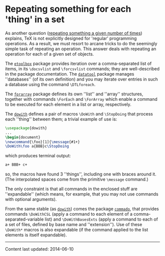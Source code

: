 # Repeating something for each 'thing' in a set




As another question 
([repeating something a given number of times](./FAQ-repeat-num.html))
explains, TeX is not explicitly designed for 'regular' programming
operations. As a result, we must resort to arcane tricks to do the
seemingly simple task of repeating an operation.  This answer deals
with repeating an operation for each of a given set of objects.


The [`etoolbox`](http://ctan.org/pkg/etoolbox) package provides iteration over a
comma-separated list of items, in its `\docsvlist` and
`\forcsvlist` commands; they are well-described in the package
documentation.  The [`datatool`](http://ctan.org/pkg/datatool) package manages ''databases''
(of its own definition) and you may iterate over entries in such a
database using the command `\DTLforeach`.


The [`forarray`](http://ctan.org/pkg/forarray) package defines its own ''list'' and ''array''
structures, together with commands `\ForEach` and `\ForArray`
which enable a command to be executed for each element in a list or
array, respectively.


The [`dowith`](http://ctan.org/pkg/dowith) defines a pair of macros `\DoWith` and
`\StopDoing` that process each ''thing'' between them; a trivial
example of use is:
```latex
\usepackage{dowith}
...
\begin{document}
\newcommand{\foo}[1]{\message{#1+}
\DoWith\foo a{BBB}c\StopDoing
```
which produces terminal output:
```latex
a+ BBB+ c+
```
so, the macros have found 3 ''things'', including one with braces
around it.  (The interpolated spaces come from the primitive
`\message` command.)


The only constraint is that all commands in the enclosed stuff are
''expandable'' (which means, for example, that you may not use
commands with optional arguments).


From the same stable (as [`dowith`](http://ctan.org/pkg/dowith)) comes the package
[`commado`](http://ctan.org/pkg/commado), that provides commands `\DoWithCSL` (apply a
command to each element of a comma-separated-variable list) and
`\DoWithBasesExts` (apply a command to each of a set of files,
defined by base name and ''extension'').  Use of these `\DoWith*`
macros is also expandable (if the command applied to the list elements
is itself expandable).





----
Content last updated: 2014-06-10
